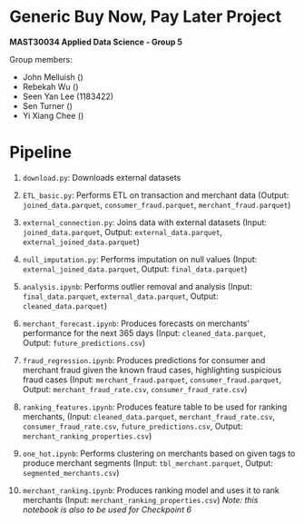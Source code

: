 # Generic Buy Now, Pay Later Project
**MAST30034 Applied Data Science - Group 5**

Group members:
- John Melluish ()
- Rebekah Wu ()
- Seen Yan Lee (1183422)
- Sen Turner ()
- Yi Xiang Chee ()



# Pipeline
1. `download.py`: Downloads external datasets
2. `ETL_basic.py`: Performs ETL on transaction and merchant data (Output: `joined_data.parquet`, `consumer_fraud.parquet`, `merchant_fraud.parquet`)
3. `external_connection.py`: Joins data with external datasets (Input: `joined_data.parquet`, Output: `external_data.parquet`, `external_joined_data.parquet`)
4. `null_imputation.py`: Performs imputation on null values (Input: `external_joined_data.parquet`,  Output: `final_data.parquet`)

5. `analysis.ipynb`: Performs outlier removal and analysis (Input: `final_data.parquet`,  `external_data.parquet`,  Output: `cleaned_data.parquet`)

6. `merchant_forecast.ipynb`: Produces forecasts on merchants' performance for the next 365 days (Input: `cleaned_data.parquet`, Output: `future_predictions.csv`)

7. `fraud_regression.ipynb`: Produces predictions for consumer and merchant fraud given the known fraud cases, highlighting suspicious fraud cases (Input: `merchant_fraud.parquet`, `consumer_fraud.parquet`, Output: `merchant_fraud_rate.csv`, `consumer_fraud_rate.csv`)

8. `ranking_features.ipynb`: Produces feature table to be used for ranking merchants, (Input: `cleaned_data.parquet`, `merchant_fraud_rate.csv`, `consumer_fraud_rate.csv`, `future_predictions.csv`, Output: `merchant_ranking_properties.csv`)

9. `one_hot.ipynb`: Performs clustering on merchants based on given tags to produce merchant segments (Input: `tbl_merchant.parquet`, Output: `segmented_merchants.csv`)

10. `merchant_ranking.ipynb`: Produces ranking model and uses it to rank merchants (Input: `merchant_ranking_properties.csv`) *Note: this notebook is also to be used for Checkpoint 6*
